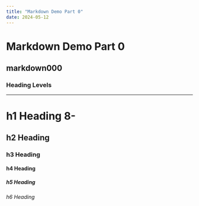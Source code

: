```yaml
---
title: "Markdown Demo Part 0"
date: 2024-05-12
---
```


# Markdown Demo Part 0

## markdown000

### Heading Levels

---

# h1 Heading 8-

## h2 Heading

### h3 Heading

#### h4 Heading

##### h5 Heading

###### h6 Heading
